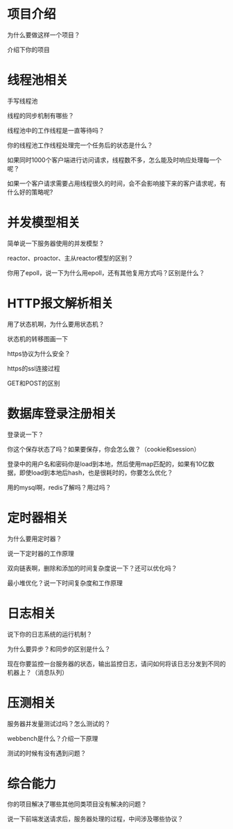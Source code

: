 # 项目介绍
为什么要做这样一个项目？

介绍下你的项目

# 线程池相关
手写线程池

线程的同步机制有哪些？

线程池中的工作线程是一直等待吗？

你的线程池工作线程处理完一个任务后的状态是什么？

如果同时1000个客户端进行访问请求，线程数不多，怎么能及时响应处理每一个呢？

如果一个客户请求需要占用线程很久的时间，会不会影响接下来的客户请求呢，有什么好的策略呢?

# 并发模型相关
简单说一下服务器使用的并发模型？

reactor、proactor、主从reactor模型的区别？

你用了epoll，说一下为什么用epoll，还有其他复用方式吗？区别是什么？

# HTTP报文解析相关
用了状态机啊，为什么要用状态机？

状态机的转移图画一下

https协议为什么安全？

https的ssl连接过程

GET和POST的区别

# 数据库登录注册相关
登录说一下？

你这个保存状态了吗？如果要保存，你会怎么做？（cookie和session）

登录中的用户名和密码你是load到本地，然后使用map匹配的，如果有10亿数据，即使load到本地后hash，也是很耗时的，你要怎么优化？

用的mysql啊，redis了解吗？用过吗？

# 定时器相关
为什么要用定时器？

说一下定时器的工作原理

双向链表啊，删除和添加的时间复杂度说一下？还可以优化吗？

最小堆优化？说一下时间复杂度和工作原理

# 日志相关
说下你的日志系统的运行机制？

为什么要异步？和同步的区别是什么？

现在你要监控一台服务器的状态，输出监控日志，请问如何将该日志分发到不同的机器上？（消息队列）

# 压测相关
服务器并发量测试过吗？怎么测试的？

webbench是什么？介绍一下原理

测试的时候有没有遇到问题？

# 综合能力
你的项目解决了哪些其他同类项目没有解决的问题？

说一下前端发送请求后，服务器处理的过程，中间涉及哪些协议？